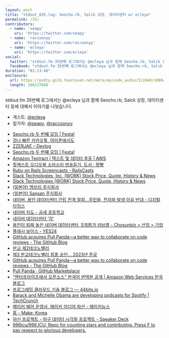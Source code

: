 ```yaml
---
layout: post
title: "stdout_035.log: Seocho.rb, Salck 상장, 데이터센터 w/ ecleya"
permalink: /35/
contributors:
  - name: 'seapy'
    uri: 'https://twitter.com/seapy'
  - name: 'raccoonyy'
    uri: 'https://twitter.com/raccoonyy'
  - name: 'ecleya'
    uri: 'https://twitter.com/ecleya'
social:
  twitter: "stdout.fm 35번째 로그에서는 @ecleya 님과 함께 Seocho.rb, Salck 상장, 데이터센터 등에 대해서 이야기를 나눴습니다."
  facebook: "stdout.fm 35번째 로그에서는 @ecleya 님과 함께 Seocho.rb, Salck 상장, 데이터센터 등에 대해서 이야기를 나눴습니다."
duration: "01:13:46"
enclosure:
  url: https://podty.gslb.toastoven.net/meta/episode_audio/513940/188843_1561217304599.mp3
  length: 106237890
---
```


stdout.fm 35번째 로그에서는 @ecleya 님과 함께 Seocho.rb, Salck 상장, 데이터센터 등에 대해서 이야기를 나눴습니다.

* 게스트: [@ecleya][ecl]
* 참가자: [@seapy][sea], [@raccoonyy][rac]

[sea]: https://twitter.com/seapy
[rac]: https://twitter.com/raccoonyy
[ecl]: https://twitter.com/ecleya

* [Seocho.rb 두 번째 모임 \| Festa!](https://festa.io/events/318)
* [겁나 빠른 카카오톡, 아이폰에서도](https://www.bloter.net/archives/88245)
* [ZZERJAE – Devlog](https://zzerjae.github.io/)
* [Seocho.rb 두 번째 모임 \| Festa!](https://festa.io/events/318)
* [Amazon Textract \| 텍스트 및 데이터 추출 \| AWS](https://aws.amazon.com/ko/textract/)
* [팟캐스트 오디오북 소라소리 방송듣기, 도서 : 팟빵](http://www.podbbang.com/ch/9596)
* [Ruby on Rails Screencasts - RailsCasts](http://railscasts.com/)
* [Slack Technologies, Inc. (WORK) Stock Price, Quote, History & News](https://finance.yahoo.com/quote/WORK?p=WORK&amp;.tsrc=fin-srch%22)
* [Slack Technologies (WORK) Stock Price, Quote, History & News](https://finance.yahoo.com/quote/WORK?p=WORK&.tsrc=fin-srch)
* [(일본어) 엠쓰리 주식회사](https://corporate.m3.com/)
* [(일본어) Sansan 주식회사](https://jp.corp-sansan.com/)
* [네이버, 용인 데이터센터 건립 전격 철회...주민들, 전자파 발생 이유 반대 - 디지털타임스](http://www.dt.co.kr/contents.html?article_no=2019061402109931033004&ref=naver)
* [네이버 지도 - 공세 초등학교](http://naver.me/5GbPAnHW)
* [네이버 데이터센터 ‘각’](https://datacenter.navercorp.com/ko/index.html)
* [용인이 퇴짜 놓은 네이버 데이터센터, 5개市가 러브콜 - Chosunbiz > 산업 > 기업](http://biz.chosun.com/site/data/html_dir/2019/06/22/2019062200123.html)
* [플래시 보이스 - YES24](http://www.yes24.com/Product/Goods/14606751?scode=032&OzSrank=1)
* [GitHub acquires Pull Panda—a better way to collaborate on code reviews - The GitHub Blog](https://github.blog/2019-06-17-github-acquires-pull-panda/)
* [판교 제2테크노밸리](http://www.pangyo-cev.or.kr/pangyov/main/index.do)
* [제3 판교테크노밸리 최종 승인… 2023년 준공](https://www.hankookilbo.com/News/Read/201808071046043414)
* [GitHub acquires Pull Panda—a better way to collaborate on code reviews - The GitHub Blog](https://github.blog/2019-06-17-github-acquires-pull-panda/)
* [Pull Panda · GitHub Marketplace](https://github.com/marketplace/pull-panda)
* [“엔터프라이즈에서 오픈소스” 한국어 번역본 공개 \| Amazon Web Services 한국 블로그](https://aws.amazon.com/ko/blogs/korea/growing-sharing-open-source-wisdom-globally/)
* [프로그래밍 클라우드 기술 블로그 — 44bits.io](https://www.44bits.io/ko)
* [Barack and Michelle Obama are developing podcasts for Spotify \| TechCrunch](https://techcrunch.com/2019/06/06/barack-michelle-obama-spotify/)
* [메이커 페어 운영사, 메이커 미디어 파산 - 메이커뉴스](http://www.makernews.co.kr/news/articleView.html?idxno=1532)
* [홈 - Make: Korea](https://make.co.kr/)
* [야신 프로젝트 - 야구 데이터 시각화 프로젝트 - Speaker Deck](https://speakerdeck.com/nacyot/yasin-peurojegteu-yagu-deiteo-sigaghwa-peurojegteu)
* [996icu/996.ICU: Repo for counting stars and contributing. Press F to pay respect to glorious developers.](https://github.com/996icu/996.ICU)
